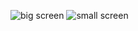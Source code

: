 ![big screen](https://user-images.githubusercontent.com/63613014/191870550-b048ea1b-b7f4-4369-9757-2b2b605addf8.png)
![small screen](https://user-images.githubusercontent.com/63613014/191870555-ae369fd3-1409-4067-965f-15763f1658f6.png)
